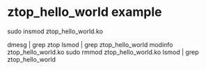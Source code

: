 # ztop_hello_world example

sudo insmod ztop_hello_world.ko 

dmesg | grep ztop
lsmod | grep ztop_hello_world
modinfo ztop_hello_world.ko
sudo rmmod ztop_hello_world.ko
lsmod | grep ztop_hello_world
